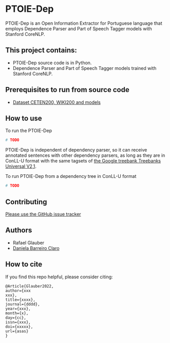 # PTOIE-Dep
PTOIE-Dep is an Open Information Extractor for Portuguese language that employs Dependence Parser and Part of Speech Tagger models with Stanford CoreNLP.

## This project contains:
- PTOIE-Dep source code is in Python.
- Dependence Parser and Part of Speech Tagger models trained with Stanford CoreNLP.

## Prerequisites to run from source code
- [Dataset CETEN200, WIKI200 and models](https://drive.google.com/file/d/11ktTybvwMBAVWch4ZKaGSkO22q_iTBKK/view?usp=sharing)

## How to use
To run the PTOIE-Dep
```bash
# TODO
```
PTOIE-Dep is independent of dependency parser, so it can receive annotated sentences with other dependency parsers, as long as they are in ConLL-U format with the same tagsets of [the Google treebank Treebanks Universal V2,1](https://lindat.mff.cuni.cz/repository/xmlui/handle/11234/1-2515#show-files).

To run PTOIE-Dep from a dependency tree in ConLL-U format
```bash
# TODO
```
## Contributing
[Please use the GitHub issue tracker](https://github.com/FORMAS/PTOIE-Dep/issues)

## Authors
* Rafael Glauber
* [Daniela Barreiro Claro](http://formas.ufba.br/dclaro/)

## How to cite
If you find this repo helpful, please consider citing:
```
@Article{Glauber2022,
author={xxx
xxx},
title={xxxx},
journal={dddd},
year={xxx},
month={x},
day={cc},
issn={xxx},
doi={xxxxx},
url={asas}
} 
```
